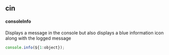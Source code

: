 ## cin
#### consoleInfo
Displays a message in the console but also displays a blue information icon along with the logged message
```js
console.info(${1:object});
```